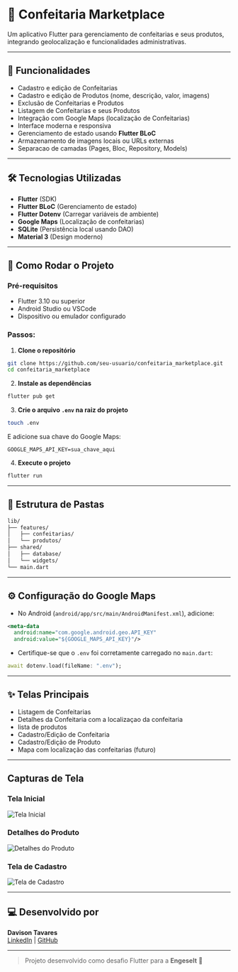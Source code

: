 # 🍰 Confeitaria Marketplace

Um aplicativo Flutter para gerenciamento de confeitarias e seus produtos, integrando geolocalização e funcionalidades administrativas.

---

## 📱 Funcionalidades

- Cadastro e edição de Confeitarias
- Cadastro e edição de Produtos (nome, descrição, valor, imagens)
- Exclusão de Confeitarias e Produtos
- Listagem de Confeitarias e seus Produtos
- Integração com Google Maps (localização de Confeitarias)
- Interface moderna e responsiva
- Gerenciamento de estado usando **Flutter BLoC**
- Armazenamento de imagens locais ou URLs externas
- Separacao de camadas (Pages, Bloc, Repository, Models)

---

## 🛠️ Tecnologias Utilizadas

- **Flutter** (SDK)
- **Flutter BLoC** (Gerenciamento de estado)
- **Flutter Dotenv** (Carregar variáveis de ambiente)
- **Google Maps** (Localização de confeitarias)
- **SQLite** (Persistência local usando DAO)
- **Material 3** (Design moderno)

---

## 🚀 Como Rodar o Projeto

### Pré-requisitos

- Flutter 3.10 ou superior
- Android Studio ou VSCode
- Dispositivo ou emulador configurado

### Passos:

1. **Clone o repositório**
```bash
git clone https://github.com/seu-usuario/confeitaria_marketplace.git
cd confeitaria_marketplace
```

2. **Instale as dependências**
```bash
flutter pub get
```

3. **Crie o arquivo `.env` na raiz do projeto**
```bash
touch .env
```

E adicione sua chave do Google Maps:

```
GOOGLE_MAPS_API_KEY=sua_chave_aqui
```

4. **Execute o projeto**
```bash
flutter run
```

---

## 📂 Estrutura de Pastas

```bash
lib/
├── features/
│   ├── confeitarias/
│   └── produtos/
├── shared/
│   ├── database/
│   └── widgets/
└── main.dart
```

---

## ⚙️ Configuração do Google Maps

- No Android (`android/app/src/main/AndroidManifest.xml`), adicione:

```xml
<meta-data
  android:name="com.google.android.geo.API_KEY"
  android:value="${GOOGLE_MAPS_API_KEY}"/>
```

- Certifique-se que o `.env` foi corretamente carregado no `main.dart`:

```dart
await dotenv.load(fileName: ".env");
```
---

## ✨ Telas Principais

- Listagem de Confeitarias
- Detalhes da Confeitaria com a localizaçao da confeitaria 
- lista de produtos
- Cadastro/Edição de Confeitaria
- Cadastro/Edição de Produto
- Mapa com localização das confeitarias (futuro)

---

## Capturas de Tela

### Tela Inicial
![Tela Inicial](screenshots/home_screen.png)

### Detalhes do Produto
![Detalhes do Produto](screenshots/detail_screen.png)

### Tela de Cadastro
![Tela de Cadastro](screenshots/product_screen.png)

---

## 💻 Desenvolvido por

**Davison Tavares**  
[LinkedIn](https://www.linkedin.com/in/davison-tavares/) | [GitHub](https://github.com/DavisonTavares)

---

> Projeto desenvolvido como desafio Flutter para a **Engeselt** 🚀

